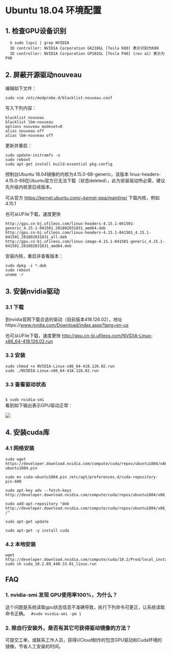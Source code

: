 

# Ubuntu 18.04 环境配置

## 1. 检查GPU设备识别
```
  $ sudo lspci | grep NVIDIA
  3D controller: NVIDIA Corporation GK210GL [Tesla K80] 表示识别为K80
  3D controller: NVIDIA Corporation GP102GL [Tesla P40] (rev a1) 表示为P40
```

## 2. 屏蔽开源驱动nouveau

编辑如下文件：
```
sudo vim /etc/modprobe.d/blacklist-nouveau.conf
```
写入下列内容：
```
blacklist nouveau
blacklist lbm-nouveau
options nouveau modeset=0
alias nouveau off
alias lbm-nouveau off
```
更新并重启：
```
sudo update-initramfs -u
sudo reboot
sudo apt-get install build-essential pkg-config
```
控制台Ubuntu 18.04镜像的内核为4.15.0-68-generic，该版本 linux-headers-4.15.0-68在Ubuntu官方已无法下载（状态deleted），此为安装驱动所必需，建议先升级内核至后续版本。

可从官方 https://kernel.ubuntu.com/~kernel-ppa/mainline/ 下载内核，例如4.15.1

也可从UFile下载，速度更快

```
http://gpu.cn-bj.ufileos.com/linux-headers-4.15.1-041501-generic_4.15.1-041501.201802031831_amd64.deb
http://gpu.cn-bj.ufileos.com/linux-headers-4.15.1-041501_4.15.1-041501.201802031831_all.deb
http://gpu.cn-bj.ufileos.com/linux-image-4.15.1-041501-generic_4.15.1-041501.201802031831_amd64.deb
```
安装内核，重启并查看版本：
```
sudo dpkg -i *.deb
sudo reboot
uname -r
```

## 3. 安装nvidia驱动

### 3.1 下载
到nvidia官网下载合适的驱动（目前版本418.126.02），地址https://www.nvidia.com/Download/index.aspx?lang=en-us

也可从UFile下载，速度更快 http://gpu.cn-bj.ufileos.com/NVIDIA-Linux-x86_64-418.126.02.run

### 3.2 安装
```
sudo chmod +x NVIDIA-Linux-x86_64-418.126.02.run
sudo ./NVIDIA-Linux-x86_64-418.126.02.run
```

### 3.3 查看驱动状态
<code>
$ sudo nvidia-smi
</code>
看到如下输出表示GPU驱动正常：

![](ai/gpu/images/operation/nvidia-smi.png)

## 4. 安装cuda库

### 4.1 网络安装

```
sudo wget https://developer.download.nvidia.com/compute/cuda/repos/ubuntu1804/x86_64/cuda-ubuntu1804.pin

sudo mv cuda-ubuntu1804.pin /etc/apt/preferences.d/cuda-repository-pin-600

sudo apt-key adv --fetch-keys http://developer.download.nvidia.com/compute/cuda/repos/ubuntu1804/x86_64/7fa2af80.pub

sudo add-apt-repository "deb http://developer.download.nvidia.com/compute/cuda/repos/ubuntu1804/x86_64/ /"

sudo apt-get update

sudo apt-get -y install cuda
```

### 4.2 本地安装
```
wget http://developer.download.nvidia.com/compute/cuda/10.2/Prod/local_installers/cuda_10.2.89_440.33.01_linux.run
sudo sh cuda_10.2.89_440.33.01_linux.run
```

## FAQ

### 1. nvidia-smi 发现 GPU使用率100%，为什么？

这个问题是系统读取gpu状态信息不准确导致，执行下列命令可更正，让系统读取命令正确。
<code>
    #sudo nvidia-smi -pm 1
</code>

### 2. 除自行安装外，是否有其它可获得驱动镜像的方法？

可提交工单，或联系工作人员，获得UCloud制作的包含GPU驱动和Cuda环境的镜像，节省人工安装的时间。
